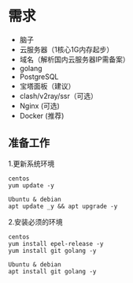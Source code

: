 # 需求
- 脑子
- 云服务器（1核心1G内存起步）
- 域名（解析国内云服务器IP需备案）
- golang
- PostgreSQL
- 宝塔面板（建议）
- clash/v2ray/ssr（可选）
- Nginx (可选)
- Docker (推荐)

## 准备工作
1.更新系统环境
```
centos
yum update -y

Ubuntu & debian
apt update _y && apt upgrade -y
```
2.安装必须的环境
```
centos
yum install epel-release -y
yum install git golang -y

Ubuntu & debian
apt install git golang -y
```
